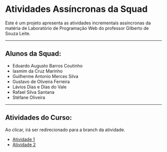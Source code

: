 # Atividades Assíncronas da Squad

Este é um projeto apresenta as atividades incrementais assíncronas da matéria de Laboratório de Programação Web do professor Gilberto de Souza Leite.

---

## Alunos da Squad:
- Eduardo Augusto Barros Coutinho
- Iasmim da Cruz Marinho
- Guilherme Antonio Merces Silva
- Gustavo de Oliveira Ferreira
- Lávios Dias e Dias do Vale
- Rafael Silva Santana
- Stéfane Oliveira

---

## Atividades do Curso:
Ao clicar, irá ser redirecionado para a branch da atividade.
- [Atividade 1](https://github.com/guimerces/lab-web-squad/tree/atividade1)
- [Atividade 2](https://github.com/guimerces/lab-web-squad/tree/atividade2)

